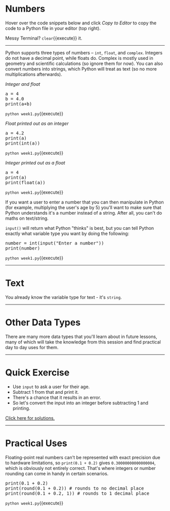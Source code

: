 # Numbers
Hover over the code snippets below and click *Copy to Editor* to copy the code to a Python file in your editor (top right).

Messy Terminal? `clear`{{execute}} it.
<hr>

Python supports three types of numbers – ```int```, ```float```, and ```complex```. Integers do not have a decimal point, while floats do. Complex is mostly used in geometry and scientific calculations (so ignore them for now). You can also convert numbers into strings, which Python will treat as text (so no more multiplications afterwards).

*Integer and float*
<pre class="file" data-filename="week1.py" data-target="replace">
a = 4
b = 4.0
print(a+b)
</pre>

`python week1.py`{{execute}}

*Float printed out as an integer*
<pre class="file" data-filename="week1.py" data-target="replace">
a = 4.2
print(a)
print(int(a))
</pre>

`python week1.py`{{execute}}

*Integer printed out as a float*
<pre class="file" data-filename="week1.py" data-target="replace">
a = 4
print(a)
print(float(a))
</pre>

`python week1.py`{{execute}}

If you want a user to enter a number that you can then manipulate in Python (for example, multiplying the user's age by 5) you'll want to make sure that Python understands it's a number instead of a string. After all, you can't do maths on text/string.

```input()``` will return what Python "thinks" is best, but you can tell Python exactly what variable type you want by doing the following:

<pre class="file" data-filename="week1.py" data-target="replace">
number = int(input("Enter a number"))
print(number)
</pre>

`python week1.py`{{execute}}

<hr>

# Text
You already know the variable type for text - it's ```string```.

<hr>

# Other Data Types
There are many more data types that you'll learn about in future lessons, many of which will take the knowledge from this session and find practical day to day uses for them.

<hr>

# Quick Exercise
- Use ```input``` to ask a user for their age.
- Subtract 1 from that and print it.
- There's a chance that it results in an error.
- So let's convert the input into an integer before subtracting 1 and printing.

[Click here for solutions.](https://gitlabce.tools.aws.vodafone.com/vodafonecodingclub/Crash-Course/-/blob/master/Python%20Solutions/Week%201.md)

<hr>

# Practical Uses
Floating-point real numbers can't be represented with exact precision due to hardware limitations, so ```print(0.1 + 0.2)``` gives ```0.30000000000000004```, which is obviously not entirely correct. That's where integers or number rounding can come in handy in certain scenarios.
<pre class="file" data-filename="week1.py" data-target="replace">
print(0.1 + 0.2)
print(round(0.1 + 0.2)) # rounds to no decimal place
print(round(0.1 + 0.2, 1)) # rounds to 1 decimal place
</pre>

`python week1.py`{{execute}}
